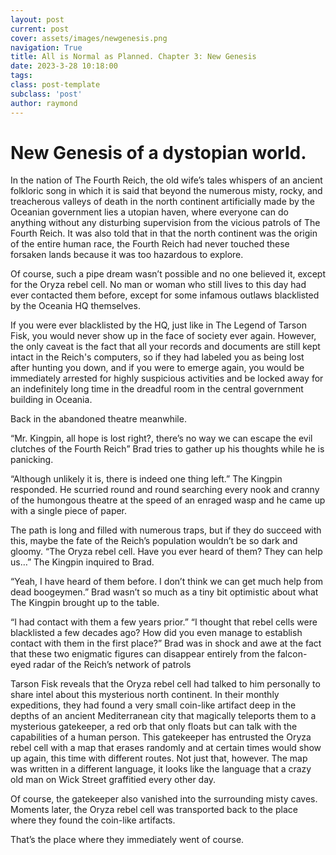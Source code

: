 ```yaml
---
layout: post
current: post
cover: assets/images/newgenesis.png
navigation: True
title: All is Normal as Planned. Chapter 3: New Genesis
date: 2023-3-28 10:18:00
tags:
class: post-template
subclass: 'post'
author: raymond
---
```


# New Genesis of a dystopian world.

In the nation of The Fourth Reich, the old wife’s tales whispers of an ancient folkloric song in which it is said that beyond the numerous misty, rocky, and treacherous valleys of death in the north continent artificially made by the Oceanian government lies a utopian haven, where everyone can do anything without any disturbing supervision from the vicious patrols of The Fourth Reich. 
It was also told that in that the north continent was the origin of the entire human race, the Fourth Reich had never touched these forsaken lands because it was too hazardous to explore.

Of course, such a pipe dream wasn’t possible and no one believed it, except for the Oryza rebel cell. No man or woman who still lives to this day had ever contacted them before, except for some infamous outlaws blacklisted by the Oceania HQ themselves. 

If you were ever blacklisted by the HQ, just like in The Legend of Tarson Fisk, you would never show up in the face of society ever again. However, the only caveat is the fact that all your records and documents are still kept intact in the Reich's computers, so if they had labeled you as being lost after hunting you down, and if you were to emerge again, you would be immediately arrested for highly suspicious activities and be locked away for an indefinitely long time in the dreadful room in the central government building in Oceania.

Back in the abandoned theatre meanwhile.

“Mr. Kingpin, all hope is lost right?, there’s no way we can escape the evil clutches of the Fourth Reich” Brad tries to gather up his thoughts while he is panicking. 

“Although unlikely it is, there is indeed one thing left.” The Kingpin responded.
He scurried round and round searching every nook and cranny of the humongous theatre at the speed of an enraged wasp and he came up with a single piece of paper.

The path is long and filled with numerous traps, but if they do succeed with this, maybe the fate of the Reich’s population wouldn’t be so dark and gloomy.
“The Oryza rebel cell. Have you ever heard of them? They can help us…” The Kingpin inquired to Brad.

“Yeah, I have heard of them before. I don’t think we can get much help from dead boogeymen.” Brad wasn’t so much as a tiny bit optimistic about what The Kingpin brought up to the table.

“I had contact with them a few years prior.”
“I thought that rebel cells were blacklisted a few decades ago? How did you even manage to establish contact with them in the first place?” Brad was in shock and awe at the fact that these two enigmatic figures can disappear entirely from the falcon-eyed radar of the Reich’s network of patrols

Tarson Fisk reveals that the Oryza rebel cell had talked to him personally to share intel about this mysterious north continent. In their monthly expeditions, they had found a very small coin-like artifact deep in the depths of an ancient Mediterranean city that magically teleports them to a mysterious gatekeeper, a red orb that only floats but can talk with the capabilities of a human person. This gatekeeper has entrusted the Oryza rebel cell with a map that erases randomly and at certain times would show up again, this time with different routes. 
Not just that, however. The map was written in a different language, it looks like the language that a crazy old man on Wick Street graffitied every other day.

Of course, the gatekeeper also vanished into the surrounding misty caves. Moments later, the Oryza rebel cell was transported back to the place where they found the coin-like artifacts. 

That’s the place where they immediately went of course.
